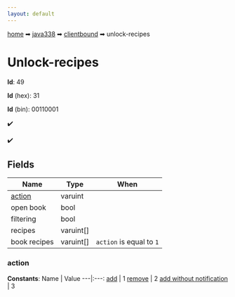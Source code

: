 ```yaml
---
layout: default
---
```


[home](/) ➡ [java338](/protocol/java338) ➡ [clientbound](/protocol/java338/clientbound) ➡ unlock-recipes

# Unlock-recipes

**Id**: 49

**Id** (hex): 31

**Id** (bin): 00110001

✔️

✔️

## Fields

Name | Type | When
---|---|:---:
[action](#action) | varuint | 
open book | bool | 
filtering | bool | 
recipes | varuint[] | 
book recipes | varuint[] | <code>action</code> is equal to <code>1 |  | action</code> is equal to <code>3</code>

### action

**Constants**:
Name | Value
---|:---:
[add](action_add) | 1
[remove](action_remove) | 2
[add without notification](action_add-without-notification) | 3

